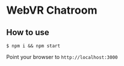 
# WebVR Chatroom


## How to use

```
$ npm i && npm start
```

Point your browser to `http://localhost:3000`

